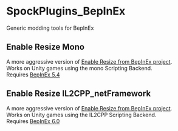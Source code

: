 # SpockPlugins_BepInEx
Generic modding tools for BepInEx

## Enable Resize Mono
A more aggressive version of [Enable Resize from BepInEx project](https://github.com/BepInEx/BepInEx.Utility).<br>
Works on Unity games using the mono Scripting Backend. <br>
Requires [BepInEx 5.4](https://github.com/BepInEx/BepInEx/releases/tag/v5.4.21)

## Enable Resize IL2CPP_netFramework
A more aggressive version of [Enable Resize from BepInEx project](https://github.com/BepInEx/BepInEx.Utility).<br>
Works on Unity games using the IL2CPP Scripting Backend.<br>
Requires [BepInEx 6.0](https://github.com/BepInEx/BepInEx/releases/tag/v6.0.0-pre.1)
